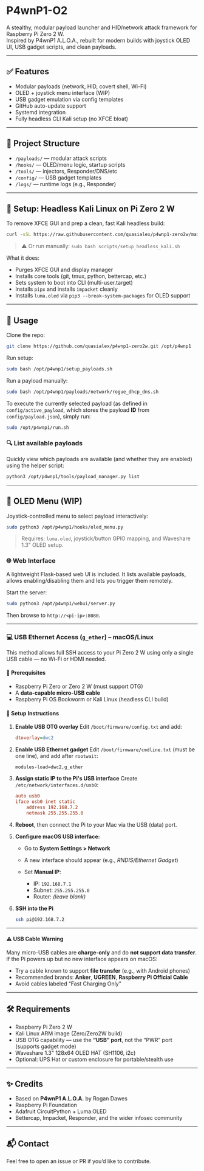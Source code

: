 # P4wnP1-O2

A stealthy, modular payload launcher and HID/network attack framework for Raspberry Pi Zero 2 W.  
Inspired by P4wnP1 A.L.O.A., rebuilt for modern builds with joystick OLED UI, USB gadget scripts, and clean payloads.

---

## ✅ Features

- Modular payloads (network, HID, covert shell, Wi-Fi)
- OLED + joystick menu interface (WIP)
- USB gadget emulation via config templates
- GitHub auto-update support
- Systemd integration
- Fully headless CLI Kali setup (no XFCE bloat)

---

## 📂 Project Structure

- `/payloads/` — modular attack scripts
- `/hooks/` — OLED/menu logic, startup scripts
- `/tools/` — injectors, Responder/DNS/etc
- `/config/` — USB gadget templates
- `/logs/` — runtime logs (e.g., Responder)

---

## 🧹 Setup: Headless Kali Linux on Pi Zero 2 W

To remove XFCE GUI and prep a clean, fast Kali headless build:

```bash
curl -sSL https://raw.githubusercontent.com/quasialex/p4wnp1-zero2w/main/scripts/setup_headless_kali.sh | bash
```

> ⚠️ Or run manually:
> `sudo bash scripts/setup_headless_kali.sh`

What it does:

* Purges XFCE GUI and display manager
* Installs core tools (git, tmux, python, bettercap, etc.)
* Sets system to boot into CLI (multi-user.target)
* Installs `pipx` and installs `impacket` cleanly
* Installs `luma.oled` via `pip3 --break-system-packages` for OLED support

---

## 🚀 Usage

Clone the repo:

```bash
git clone https://github.com/quasialex/p4wnp1-zero2w.git /opt/p4wnp1
```

Run setup:

```bash
sudo bash /opt/p4wnp1/setup_payloads.sh
```

Run a payload manually:

```bash
sudo bash /opt/p4wnp1/payloads/network/rogue_dhcp_dns.sh
```

To execute the currently selected payload (as defined in
`config/active_payload`, which stores the payload **ID** from
`config/payload.json`), simply run:

```bash
sudo /opt/p4wnp1/run.sh
```

### 🔍 List available payloads

Quickly view which payloads are available (and whether they are
enabled) using the helper script:

```bash
python3 /opt/p4wnp1/tools/payload_manager.py list
```

---

## 📡 OLED Menu (WIP)

Joystick-controlled menu to select payload interactively:

```bash
sudo python3 /opt/p4wnp1/hooks/oled_menu.py
```

> Requires: `luma.oled`, joystick/button GPIO mapping, and Waveshare 1.3" OLED setup.

### 🌐 Web Interface

A lightweight Flask-based web UI is included. It lists available payloads, allows enabling/disabling them and lets you trigger them remotely.

Start the server:

```bash
sudo python3 /opt/p4wnp1/webui/server.py
```

Then browse to `http://<pi-ip>:8080`.

---

### 💻 USB Ethernet Access (`g_ether`) – macOS/Linux

This method allows full SSH access to your Pi Zero 2 W using only a single USB cable — no Wi-Fi or HDMI needed.

#### 🧩 Prerequisites

* Raspberry Pi Zero or Zero 2 W (must support OTG)
* A **data-capable micro-USB cable**
* Raspberry Pi OS Bookworm or Kali Linux (headless CLI build)

#### 🔧 Setup Instructions

1. **Enable USB OTG overlay**
   Edit `/boot/firmware/config.txt` and add:

   ```ini
   dtoverlay=dwc2
   ```

2. **Enable USB Ethernet gadget**
   Edit `/boot/firmware/cmdline.txt` (must be one line), and add after `rootwait`:

   ```text
   modules-load=dwc2,g_ether
   ```

3. **Assign static IP to the Pi's USB interface**
   Create `/etc/network/interfaces.d/usb0`:

   ```ini
   auto usb0
   iface usb0 inet static
       address 192.168.7.2
       netmask 255.255.255.0
   ```

4. **Reboot**, then connect the Pi to your Mac via the USB (data) port.

5. **Configure macOS USB interface:**

   * Go to **System Settings > Network**
   * A new interface should appear (e.g., *RNDIS/Ethernet Gadget*)
   * Set **Manual IP**:

     * IP: `192.168.7.1`
     * Subnet: `255.255.255.0`
     * Router: *(leave blank)*

6. **SSH into the Pi**

   ```bash
   ssh pi@192.168.7.2
   ```

---

#### ⚠️ USB Cable Warning

Many micro-USB cables are **charge-only** and do **not support data transfer**. If the Pi powers up but no new interface appears on macOS:

* Try a cable known to support **file transfer** (e.g., with Android phones)
* Recommended brands: **Anker**, **UGREEN**, **Raspberry Pi Official Cable**
* Avoid cables labeled “Fast Charging Only”

---

## 🛠 Requirements

* Raspberry Pi Zero 2 W
* Kali Linux ARM image (Zero/Zero2W build)
* USB OTG capability — use the **“USB” port**, not the “PWR” port (supports gadget mode)
* Waveshare 1.3" 128x64 OLED HAT (SH1106, i2c)
* Optional: UPS Hat or custom enclosure for portable/stealth use

---

## ✨ Credits

* Based on **P4wnP1 A.L.O.A.** by Rogan Dawes
* Raspberry Pi Foundation
* Adafruit CircuitPython + Luma.OLED
* Bettercap, Impacket, Responder, and the wider infosec community

---

## 📬 Contact

Feel free to open an issue or PR if you’d like to contribute.
